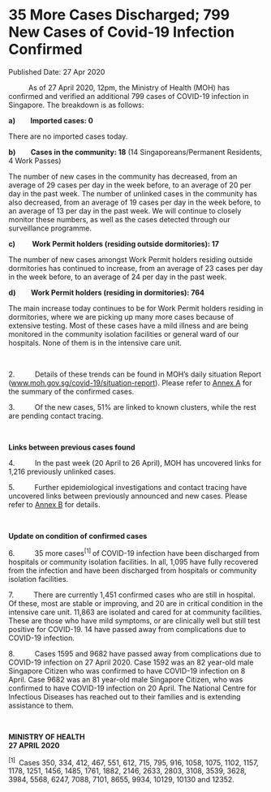 <html>
    <meta http-equiv="Content-Type" content="text/html; charset=utf-8"/>
    <meta charset="utf-8"/>
    <title>35 More Cases Discharged; 799 New Cases of Covid-19 Infection Confirmed</title>
    <body><h1>35 More Cases Discharged; 799 New Cases of Covid-19 Infection Confirmed</h1>
    <p>Published Date: 27 Apr 2020</p> <p>&nbsp;&nbsp;&nbsp;&nbsp;&nbsp;&nbsp;&nbsp;&nbsp;&nbsp; As of 27 April 2020, 12pm, the Ministry of Health (MOH) has confirmed and verified an additional 799 cases of COVID-19 infection in Singapore. The breakdown is as follows: </p><p><strong>a)&nbsp;&nbsp;&nbsp;&nbsp;&nbsp;&nbsp;&nbsp;&nbsp; Imported cases: 0</strong></p><p>There are no imported cases today. </p><p><strong>b)&nbsp;&nbsp;&nbsp;&nbsp;&nbsp;&nbsp;&nbsp;&nbsp; Cases in the community: 18</strong> (14 Singaporeans/Permanent Residents, 4 Work Passes)</p><p>The number of new cases in the community has decreased, from an average of 29 cases per day in the week before, to an average of 20 per day in the past week. The number of unlinked cases in the community has also decreased, from an average of 19 cases per day in the week before, to an average of 13 per day in the past week. We will continue to closely monitor these numbers, as well as the cases detected through our surveillance programme.</p><p><strong>c)&nbsp;&nbsp;&nbsp;&nbsp;&nbsp;&nbsp;&nbsp;&nbsp;&nbsp; Work Permit holders (residing outside dormitories): 17</strong></p><p>The number of new cases amongst Work Permit holders residing outside dormitories has continued to increase, from an average of 23 cases per day in the week before, to an average of 24 per day in the past week.&nbsp; </p><p><strong>d)&nbsp;&nbsp;&nbsp;&nbsp;&nbsp;&nbsp;&nbsp;&nbsp; Work Permit holders (residing in dormitories): 764</strong></p><p>The main increase today continues to be for Work Permit holders residing in dormitories, where we are picking up many more cases because of extensive testing. Most of these cases have a mild illness and are being monitored in the community isolation facilities or general ward of our hospitals. None of them is in the intensive care unit. </p><p>&nbsp;</p><p>2.&nbsp;&nbsp;&nbsp;&nbsp;&nbsp;&nbsp;&nbsp;&nbsp;&nbsp; Details of these trends can be found in MOH’s daily situation Report (<a title="" href="http://www.moh.gov.sg/covid-19/situation-report" target="_blank" data-saferedirecturl="https://www.google.com/url?q=http://www.moh.gov.sg/covid-19/situation-report&amp;source=gmail&amp;ust=1588088221231000&amp;usg=AFQjCNF808jrPSjp9eNkhqyj0jPPsTPvSg">www.moh.gov.sg/covid-19/<wbr>situation-report</a>). Please refer to <a title="Annex A" href="/docs/librariesprovider5/pressroom/annex-a-27-4.pdf?sfvrsn=afcecb94_2">Annex A</a>&nbsp;for the summary of the confirmed cases. </p><p>3.&nbsp;&nbsp;&nbsp;&nbsp;&nbsp;&nbsp;&nbsp;&nbsp;&nbsp; Of the new cases, 51% are linked to known clusters, while the rest are pending contact tracing. </p><p>&nbsp;</p><p><strong>Links between previous cases found</strong></p><p>4.&nbsp;&nbsp;&nbsp;&nbsp;&nbsp;&nbsp;&nbsp;&nbsp;&nbsp; In the past week (20 April to 26 April), MOH has uncovered links for 1,216 previously unlinked cases. </p><p>5.&nbsp;&nbsp;&nbsp;&nbsp;&nbsp;&nbsp;&nbsp;&nbsp;&nbsp; Further epidemiological investigations and contact tracing have uncovered links between previously announced and new cases. Please refer to <a title="Annex B" href="/docs/librariesprovider5/pressroom/annex-b-27-4.pdf?sfvrsn=ca87c1fd_2">Annex B</a>&nbsp;for details.</p><p>&nbsp;</p><p><strong>Update on condition of confirmed cases</strong></p><p>6.&nbsp;&nbsp;&nbsp;&nbsp;&nbsp;&nbsp;&nbsp;&nbsp;&nbsp; 35 more cases<sup>[1] </sup>of COVID-19 infection have been discharged from hospitals or community isolation facilities. In all, 1,095 have fully recovered from the infection and have been discharged from hospitals or community isolation facilities. </p><p>7.&nbsp;&nbsp;&nbsp;&nbsp;&nbsp;&nbsp;&nbsp;&nbsp;&nbsp; There are currently 1,451 confirmed cases who are still in hospital. Of these, most are stable or improving, and 20 are in critical condition in the intensive care unit. 11,863 are isolated and cared for at community facilities. These are those who have mild symptoms, or are clinically well but still test positive for COVID-19. 14 have passed away from complications due to COVID-19 infection. </p><p>8.&nbsp;&nbsp;&nbsp;&nbsp;&nbsp;&nbsp;&nbsp;&nbsp;&nbsp; Cases 1595 and 9682 have passed away from complications due to COVID-19 infection on 27 April 2020. Case 1592 was an 82 year-old male Singapore Citizen who was confirmed to have COVID-19 infection on 8 April. Case 9682 was an 81 year-old male Singapore Citizen, who was confirmed to have COVID-19 infection on 20 April. The National Centre for Infectious Diseases has reached out to their families and is extending assistance to them.</p><p>&nbsp;</p><p><strong>MINISTRY OF HEALTH<br>27 APRIL 2020</strong></p><p><sup>[1]&nbsp;</sup> Cases 350, 334, 412, 467, 551, 612, 715, 795, 916, 1058, 1075, 1102, 1157, 1178, 1251, 1456, 1485, 1761, 1882, 2146, 2633, 2803, 3108, 3539, 3628, 3984, 5568, 6247, 7088, 7101, 8655, 9934, 10129, 10130 and 12352.</p></body>
</html>
